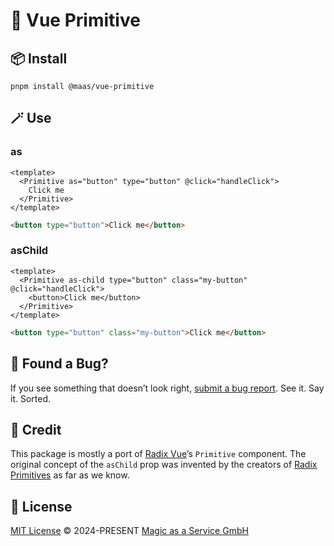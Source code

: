 # 🥚 Vue Primitive

## 📦 Install

```
pnpm install @maas/vue-primitive
```

## 🪄 Use

### as

```vue
<template>
  <Primitive as="button" type="button" @click="handleClick">
    Click me
  </Primitive>
</template>
```

```html
<button type="button">Click me</button>
```

### asChild

```vue
<template>
  <Primitive as-child type="button" class="my-button" @click="handleClick">
    <button>Click me</button>
  </Primitive>
</template>
```

```html
<button type="button" class="my-button">Click me</button>
```

## 🐛 Found a Bug?

If you see something that doesn’t look right, [submit a bug report](https://github.com/magicasaservice/vue-primitive/issues/new?assignees=&labels=bug%2Cpending+triage&template=bug_report.yml). See it. Say it. Sorted.

## 🤝 Credit

This package is mostly a port of [Radix Vue](https://github.com/radix-vue)’s `Primitive` component. The original concept of the `asChild` prop was invented by the creators of [Radix Primitives](https://github.com/radix-ui/primitives) as far as we know.

## 📄 License

[MIT License](https://github.com/magicasaservice/vue-primitive/blob/main/LICENSE) © 2024-PRESENT [Magic as a Service GmbH](https://github.com/magicasaservice)
